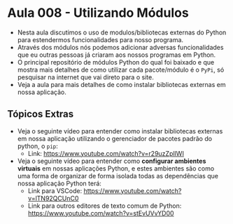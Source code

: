# Aula 008 - Utilizando Módulos

- Nesta aula discutimos o uso de modulos/bibliotecas externas do Python para estendermos funcionalidades para nosso programa. 
- Através dos módulos nós podemos adicionar adversas funcionalidades que eu outras pessoas já criaram aos nossos programas em Python.
- O principal repositório de módulos Python do qual foi baixado e que mostra mais detalhes de como utilizar cada pacote/módulo é o `PyPi`, só pesquisar na internet que vai direto para o site. 
- Veja a aula para mais detalhes de como instalar bibliotecas externas em nossa aplicação.

## Tópicos Extras 

- Veja o seguinte vídeo para entender como instalar bibliotecas externas em nossa aplicação utilizando o gerenciador de pacotes padrão do python, o `pip`:
    - Link: https://www.youtube.com/watch?v=r29uzZpIlWI
- Veja o seguinte vídeo para entender como **configurar ambientes virtuais** em nossas aplicações Python, e estes ambientes são como uma forma de organizar de forma isolada todas as dependências que nossa aplicação Python terá:
    - Link para VSCode: https://www.youtube.com/watch?v=lTN92QCUnC0
    - Link para outros editores de texto comum de Python: https://www.youtube.com/watch?v=stEvUVvYD00
